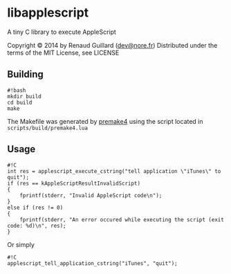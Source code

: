 libapplescript
===========
A tiny C library to execute AppleScript

Copyright © 2014 by Renaud Guillard (dev@nore.fr)
Distributed under the terms of the MIT License, see LICENSE

## Building
```
#!bash
mkdir build
cd build
make
```

The Makefile was generated by [premake4](https://bitbucket.org/premake/premake-stable)
using the script located in `scripts/build/premake4.lua`

## Usage
```
#!C
int res = applescript_execute_cstring("tell application \"iTunes\" to quit");
if (res == kAppleScriptResultInvalidScript)
{
	fprintf(stderr, "Invalid AppleScript code\n");
}
else if (res != 0)
{
	fprintf(stderr, "An error occured while executing the script (exit code: %d)\n", res);
}
```

Or simply
```
#!C
applescript_tell_application_cstring("iTunes", "quit");
```
